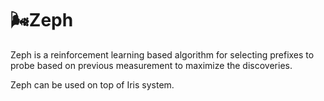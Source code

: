# 🌬️Zeph

Zeph is a reinforcement learning based algorithm for selecting prefixes to probe based on previous measurement to maximize the discoveries.

Zeph can be used on top of Iris system.
